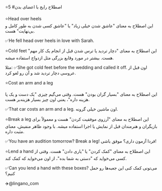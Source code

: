 ⭐️5 #اصطلاح رایج با اعضای بدن

⭐️Head over heels
<br>
این اصطلاح به معنای "عاشق شدن خیلی زیاد" یا "عاشق کسی شدن به طور کامل و بی‌نهایت" هست.


✅He fell head over heels in love with Sarah.

⭐️Cold feet
این اصطلاح به معنای "دچار تردید یا ترس شدن قبل از انجام یک کار مهم" هست. بیشتر در مورد وقایع بزرگی مثل ازدواج استفاده میشه.

مثلا:
✅She got cold feet before the wedding and called it off.
اون قبل از عروسی دچار تردید شد و آن رو لغو کرد.

⭐️Cost an arm and a leg

این اصطلاح به معنای "بسیار گران بودن" هست. وقتی می‌گیم چیزی "یک دست و یک پا هزینه داره"، یعنی اون چیز بسیار هزینه‌بر هست.

✅That car costs an arm and a leg.
اون ماشین خیلی گرونه.

⭐️Break a leg
این اصطلاح به معنای "آرزوی موفقیت کردن" هست و معمولاً برای بازیگران و هنرمندان قبل از نمایش یا اجرا استفاده میشه. با وجود ظاهر منفیش، معنای مثبت داره.

✅You have an audition tomorrow? Break a leg!
فردا آزمون داری؟ موفق باشی!

⭐️Lend a hand
این اصطلاح به معنای "کمک کردن" یا "یاری دادن" هست. وقتی از کسی می‌خواید که "دستی به شما بده"، از اون می‌خواید که کمک کند.

✅Can you lend a hand with these boxes?
می‌تونی کمک کنی این جعبه‌ها رو حمل کنیم؟

✈️@lingano_com